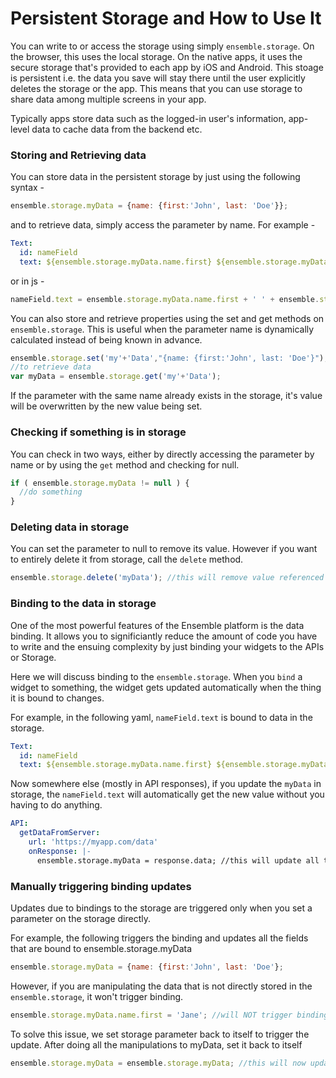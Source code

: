 # Persistent Storage and How to Use It
You can write to or access the storage using simply `ensemble.storage`. On the browser, this uses the local storage. On the native apps, it uses the secure storage that's provided to each app by iOS and Android. This stoage is persistent i.e. the data you save will stay there until the user explicitly deletes the storage or the app. This means that you can use storage to share data among multiple screens in your app. 

Typically apps store data such as the logged-in user's information, app-level data to cache data from the backend etc. 

### Storing and Retrieving data
You can store data in the persistent storage by just using the following syntax - 

```js
ensemble.storage.myData = {name: {first:'John', last: 'Doe'}};
```
and to retrieve data, simply access the parameter by name. For example - 
```yaml
Text:
  id: nameField
  text: ${ensemble.storage.myData.name.first} ${ensemble.storage.myData.name.last}
```
or in js - 
```js
nameField.text = ensemble.storage.myData.name.first + ' ' + ensemble.storage.myData.name.last;
```
You can also store and retrieve properties using the set and get methods on `ensemble.storage`. This is useful when the parameter name is dynamically calculated instead of being known in advance. 

```js
ensemble.storage.set('my'+'Data',"{name: {first:'John', last: 'Doe'}");
//to retrieve data
var myData = ensemble.storage.get('my'+'Data');
```
If the parameter with the same name already exists in the storage, it's value will be overwritten by the new value being set. 

### Checking if something is in storage
You can check in two ways, either by directly accessing the parameter by name or by using the `get` method and checking for null. 

```js
if ( ensemble.storage.myData != null ) {
  //do something
}
```

### Deleting data in storage
You can set the parameter to null to remove its value. However if you want to entirely delete it from storage, call the `delete` method. 

```js
ensemble.storage.delete('myData'); //this will remove value referenced by myData and the myData as the key.
```

### Binding to the data in storage
One of the most powerful features of the Ensemble platform is the data binding. It allows you to significiantly reduce the amount of code you have to write and the ensuing complexity by just binding your widgets to the APIs or Storage. 

Here we will discuss binding to the `ensemble.storage`. When you `bind` a widget to something, the widget gets updated automatically when the thing it is bound to changes. 

For example, in the following yaml, `nameField.text` is bound to data in the storage.
```yaml
Text:
  id: nameField
  text: ${ensemble.storage.myData.name.first} ${ensemble.storage.myData.name.last}
```
Now somewhere else (mostly in API responses), if you update the `myData` in storage, the `nameField.text` will automatically get the new value without you having to do anything. 

```yaml
API:
  getDataFromServer:
    url: 'https://myapp.com/data'
    onResponse: |-
      ensemble.storage.myData = response.data; //this will update all the fields that are bound to this parameter in storage
```
### Manually triggering binding updates
Updates due to bindings to the storage are triggered only when you set a parameter on the storage directly. 

For example, the following triggers the binding and updates all the fields that are bound to ensemble.storage.myData
```js
ensemble.storage.myData = {name: {first:'John', last: 'Doe'};
```
However, if you are manipulating the data that is not directly stored in the `ensemble.storage`, it won't trigger binding.
```js
ensemble.storage.myData.name.first = 'Jane'; //will NOT trigger binding and the `nameField.text` will NOT be updated.
```
To solve this issue, we set storage parameter back to itself to trigger the update. After doing all the manipulations to myData, set it back to itself
```js
ensemble.storage.myData = ensemble.storage.myData; //this will now update nameField.text and any other fields listening for this change
``` 

